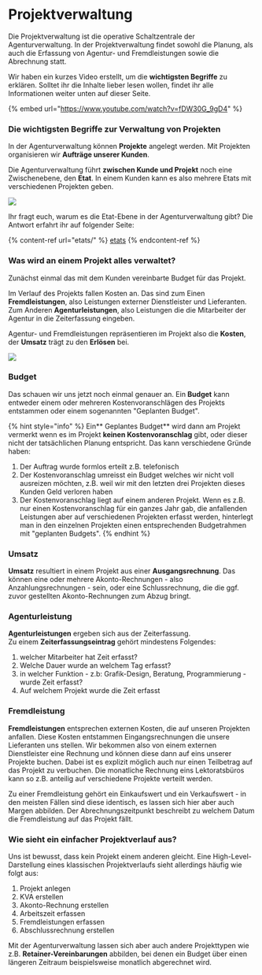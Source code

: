 # Projektverwaltung

Die Projektverwaltung ist die operative Schaltzentrale der Agenturverwaltung. In der Projektverwaltung findet sowohl die Planung, als auch die Erfassung von Agentur- und Fremdleistungen sowie die Abrechnung statt.

Wir haben ein kurzes Video erstellt, um die **wichtigsten Begriffe** zu erklären. Solltet ihr die Inhalte lieber lesen wollen, findet ihr alle Informationen weiter unten auf dieser Seite.

{% embed url="https://www.youtube.com/watch?v=fDW30G_9gD4" %}

### Die wichtigsten Begriffe zur Verwaltung von Projekten

In der Agenturverwaltung können **Projekte** angelegt werden. Mit Projekten organisieren wir **Aufträge unserer Kunden**.

Die Agenturverwaltung führt **zwischen Kunde und Projekt** noch eine Zwischenebene, den **Etat**. In einem Kunden kann es also mehrere Etats mit verschiedenen Projekten geben.

![](../.gitbook/assets/1.png)

Ihr fragt euch, warum es die Etat-Ebene in der Agenturverwaltung gibt? Die Antwort erfahrt ihr auf folgender Seite:

{% content-ref url="etats/" %}
[etats](etats/)
{% endcontent-ref %}

### Was wird an einem Projekt alles verwaltet?

Zunächst einmal das mit dem Kunden vereinbarte Budget für das Projekt.

Im Verlauf des Projekts fallen Kosten an. Das sind zum Einen **Fremdleistungen**, also Leistungen externer Dienstleister und Lieferanten. Zum Anderen **Agenturleistungen**, also Leistungen die die Mitarbeiter der Agentur in die Zeiterfassung eingeben.

Agentur- und Fremdleistungen repräsentieren im Projekt also die **Kosten**, der **Umsatz** trägt zu den **Erlösen** bei.

![](../.gitbook/assets/2.1.png)

### Budget

Das schauen wir uns jetzt noch einmal genauer an. Ein **Budget** kann entweder einem oder mehreren Kostenvoranschlägen des Projekts entstammen oder einem sogenannten "Geplanten Budget".

{% hint style="info" %}
Ein** Geplantes Budget** wird dann am Projekt vermerkt wenn es im Projekt **keinen Kostenvoranschlag** gibt, oder dieser nicht der tatsächlichen Planung entspricht. Das kann verschiedene Gründe haben:

1. Der Auftrag wurde formlos erteilt z.B. telefonisch&#x20;
2. Der Kostenvoranschlag umreisst ein Budget welches wir nicht voll ausreizen möchten, z.B. weil wir mit den letzten drei Projekten dieses Kunden Geld verloren haben
3. Der Kostenvoranschlag liegt auf einem anderen Projekt. Wenn es z.B. nur einen Kostenvoranschlag für ein ganzes Jahr gab, die anfallenden Leistungen aber auf verschiedenen Projekten erfasst werden, hinterlegt man in den einzelnen Projekten einen entsprechenden Budgetrahmen mit "geplanten Budgets".
{% endhint %}

### **Umsatz**

**Umsatz** resultiert in einem Projekt aus einer **Ausgangsrechnung**. Das können eine oder mehrere Akonto-Rechnungen - also Anzahlungsrechnungen - sein, oder eine Schlussrechnung, die die ggf. zuvor gestellten Akonto-Rechnungen zum Abzug bringt.

### Agenturleistung

**Agenturleistungen** ergeben sich aus der Zeiterfassung. \
Zu einem **Zeiterfassungseintrag** gehört mindestens Folgendes:&#x20;

1. welcher Mitarbeiter hat Zeit erfasst?&#x20;
2. Welche Dauer wurde an welchem Tag erfasst?
3. in welcher Funktion - z.b: Grafik-Design, Beratung, Programmierung - wurde Zeit erfasst?&#x20;
4. Auf welchem Projekt wurde die Zeit erfasst

### Fremdleistung

**Fremdleistungen** entsprechen externen Kosten, die auf unseren Projekten anfallen. Diese Kosten entstammen Eingangsrechnungen die unsere Lieferanten uns stellen. Wir bekommen also von einem externen Dienstleister eine Rechnung und können diese dann auf eins unserer Projekte buchen. Dabei ist es explizit möglich auch nur einen Teilbetrag auf das Projekt zu verbuchen. Die monatliche Rechnung eins Lektoratsbüros kann so z.B. anteilig auf verschiedene Projekte verteilt werden.

Zu einer Fremdleistung gehört ein Einkaufswert und ein Verkaufswert - in den meisten Fällen sind diese identisch, es lassen sich hier aber auch Margen abbilden. Der Abrechnungszeitpunkt beschreibt zu welchem Datum die Fremdleistung auf das Projekt fällt.

### Wie sieht ein einfacher Projektverlauf aus?

Uns ist bewusst, dass kein Projekt einem anderen gleicht. Eine High-Level-Darstellung eines klassischen Projektverlaufs sieht allerdings häufig wie folgt aus:

1. Projekt anlegen
2. KVA erstellen
3. Akonto-Rechnung erstellen
4. Arbeitszeit erfassen
5. Fremdleistungen erfassen
6. Abschlussrechnung erstellen

Mit der Agenturverwaltung lassen sich aber auch andere Projekttypen wie z.B. **Retainer-Vereinbarungen** abbilden, bei denen ein Budget über einen längeren Zeitraum beispielsweise monatlich abgerechnet wird.
